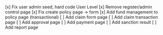 [x] Fix user admin seed, hard code User Level
[x] Remove register/admin control page
[x] Fix create policy page -> form
[x] Add fund management to policy page (transactional)
[ ] Add claim form page
[ ] Add claim transaction page
[ ] Add approval page
[ ] Add payment page
[ ] Add sanction result
[ ] Add report page
